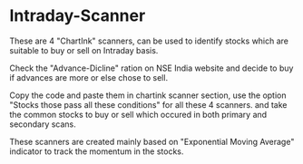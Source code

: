 # Intraday-Scanner
These are 4 "ChartInk" scanners, can be used to identify stocks which are suitable to buy or sell on Intraday basis.

Check the "Advance-Dicline" ration on NSE India website and decide to buy if advances are more or else chose to sell.


Copy the code and paste them in chartink scanner section, use the option "Stocks those pass all these conditions" for all these 4 scanners. and take the common stocks to buy or sell which occured in both primary and secondary scans.

These scanners are created mainly based on "Exponential Moving Average" indicator to track the momentum in the stocks.
 

